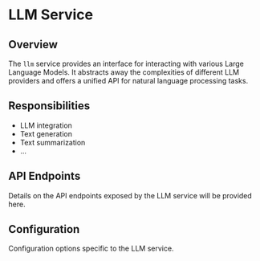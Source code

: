 # LLM Service

## Overview

The `llm` service provides an interface for interacting with various Large Language Models. It abstracts away the complexities of different LLM providers and offers a unified API for natural language processing tasks.

## Responsibilities

*   LLM integration
*   Text generation
*   Text summarization
*   ...

## API Endpoints

Details on the API endpoints exposed by the LLM service will be provided here.

## Configuration

Configuration options specific to the LLM service.
